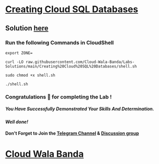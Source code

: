 # [Creating Cloud SQL Databases](https://www.cloudskillsboost.google/course_templates/145/labs/387208)

## Solution [here](https://youtu.be/5Q9nRiEO45I)

### Run the following Commands in CloudShell

```
export ZONE=
```
```
curl -LO raw.githubusercontent.com/Cloud-Wala-Banda/Labs-Solutions/main/Creating%20Cloud%20SQL%20Databases/shell.sh

sudo chmod +x shell.sh

./shell.sh
```

### Congratulations 🎉 for completing the Lab !

##### *You Have Successfully Demonstrated Your Skills And Determination.*

#### *Well done!*

#### Don't Forget to Join the [Telegram Channel](https://t.me/cloudwalabanda) & [Discussion group](https://t.me/cloudwalabandachats)

# [Cloud Wala Banda](https://www.youtube.com/@cloudwalabanda)
